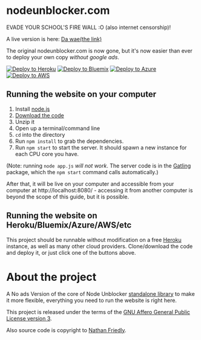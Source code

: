 # nodeunblocker.com

EVADE YOUR SCHOOL'S FIRE WALL :O (also internet censorship)!

A live version is here: [Da wae(the link)](https://nofirewall.herokuapp.com/)

The original nodeunblocker.com is now gone, but it's now easier than ever to deploy your own copy _without google ads_.

[![Deploy to Heroku](https://www.herokucdn.com/deploy/button.svg)](https://heroku.com/deploy?template=https://github.com/idcforthis/noschoolfirewall/)
[![Deploy to Bluemix](https://cloud.ibm.com/devops/setup/deploy/button.png)](https://bluemix.net/deploy?repository=https://github.com/idcforthis/noschoolfirewall/)
[![Deploy to Azure](http://azuredeploy.net/deploybutton.png)](https://azuredeploy.net/)
[![Deploy to AWS](https://oneclick.amplifyapp.com/button.svg)](https://console.aws.amazon.com/amplify/home#/deploy?repo=https://github.com/idcforthis/noschoolfirewall/)


## Running the website on your computer

1. Install [node.js](http://nodejs.org/)
2. [Download the code](https://github.com/nfriedly/nodeunblocker.com/archive/master.zip)
3. Unzip it
4. Open up a terminal/command line
5. `cd` into the directory
6. Run `npm install` to grab the dependencies.
7. Run `npm start` to start the server. It should spawn a new instance for each CPU core you have.

(Note: running `node app.js` *will not work*. The server code is in the [Gatling](https://npmjs.org/package/gatling)
package, which the `npm start` command calls automatically.)

After that, it will be live on your computer and accessible from your computer at http://localhost:8080/ - accessing it from another computer is beyond the scope of this guide, but it is possible.

## Running the website on Heroku/Bluemix/Azure/AWS/etc

This project should be runnable without modification on a free [Heroku](http://www.heroku.com/) instance, as well as many other cloud providers. Clone/download the code and deploy it, or just click one of the buttons above.

# About the project

A No ads Version of the core of Node Unblocker [standalone library](https://github.com/nfriedly/node-unblocker) to make it more flexible, everything you need to run the website is right here.

This project is released under the terms of the [GNU Affero General Public License version 3](https://www.gnu.org/licenses/agpl-3.0.html).

Also source code is copyright to [Nathan Friedly](http://nfriedly.com/).
